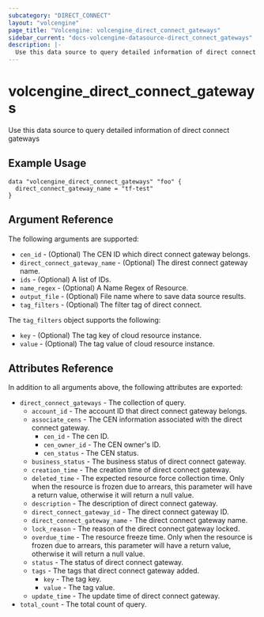 ```yaml
---
subcategory: "DIRECT_CONNECT"
layout: "volcengine"
page_title: "Volcengine: volcengine_direct_connect_gateways"
sidebar_current: "docs-volcengine-datasource-direct_connect_gateways"
description: |-
  Use this data source to query detailed information of direct connect gateways
---
```

# volcengine_direct_connect_gateways
Use this data source to query detailed information of direct connect gateways
## Example Usage
```hcl
data "volcengine_direct_connect_gateways" "foo" {
  direct_connect_gateway_name = "tf-test"
}
```
## Argument Reference
The following arguments are supported:
* `cen_id` - (Optional) The CEN ID which direct connect gateway belongs.
* `direct_connect_gateway_name` - (Optional) The direst connect gateway name.
* `ids` - (Optional) A list of IDs.
* `name_regex` - (Optional) A Name Regex of Resource.
* `output_file` - (Optional) File name where to save data source results.
* `tag_filters` - (Optional) The filter tag of direct connect.

The `tag_filters` object supports the following:

* `key` - (Optional) The tag key of cloud resource instance.
* `value` - (Optional) The tag value of cloud resource instance.

## Attributes Reference
In addition to all arguments above, the following attributes are exported:
* `direct_connect_gateways` - The collection of query.
    * `account_id` - The account ID that direct connect gateway belongs.
    * `associate_cens` - The CEN information associated with the direct connect gateway.
        * `cen_id` - The cen ID.
        * `cen_owner_id` - The CEN owner's ID.
        * `cen_status` - The CEN status.
    * `business_status` - The business status of direct connect gateway.
    * `creation_time` - The creation time of direct connect gateway.
    * `deleted_time` - The expected resource force collection time. Only when the resource is frozen due to arrears, this parameter will have a return value, otherwise it will return a null value.
    * `description` - The description of direct connect gateway.
    * `direct_connect_gateway_id` - The direct connect gateway ID.
    * `direct_connect_gateway_name` - The direct connect gateway name.
    * `lock_reason` - The reason of the direct connect gateway locked.
    * `overdue_time` - The resource freeze time. Only when the resource is frozen due to arrears, this parameter will have a return value, otherwise it will return a null value.
    * `status` - The status of direct connect gateway.
    * `tags` - The tags that direct connect gateway added.
        * `key` - The tag key.
        * `value` - The tag value.
    * `update_time` - The update time of direct connect gateway.
* `total_count` - The total count of query.



